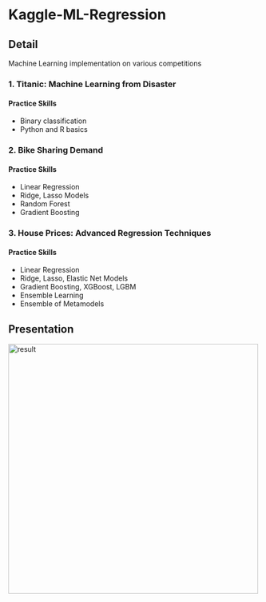 # Kaggle-ML-Regression

## Detail
Machine Learning implementation on various competitions

### 1. Titanic: Machine Learning from Disaster
#### Practice Skills
 - Binary classification
 - Python and R basics
  
### 2. Bike Sharing Demand
#### Practice Skills
 - Linear Regression
 - Ridge, Lasso Models
 - Random Forest
 - Gradient Boosting
  
### 3. House Prices: Advanced Regression Techniques
#### Practice Skills
 - Linear Regression
 - Ridge, Lasso, Elastic Net Models
 - Gradient Boosting, XGBoost, LGBM
 - Ensemble Learning
 - Ensemble of Metamodels

## Presentation
<img src="presentation.gif" alt="result" width="500">
